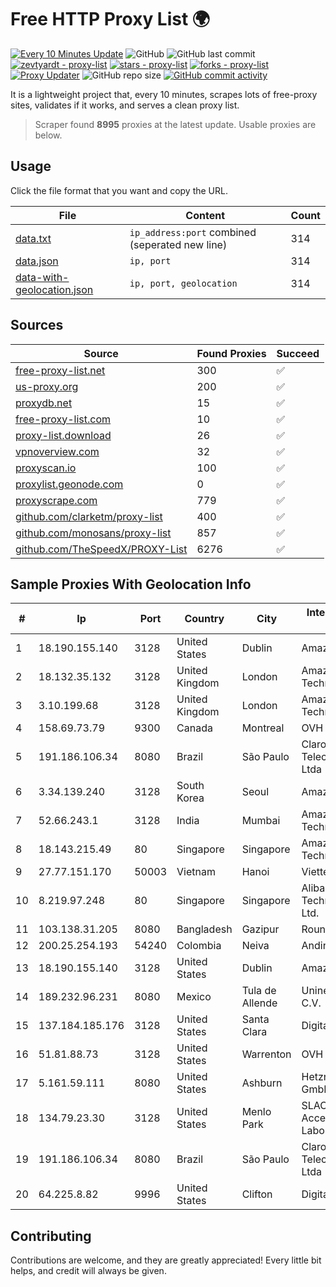 
# Free HTTP Proxy List 🌍

[![Every 10 Minutes Update](https://github.com/mertguvencli/http-proxy-list/actions/workflows/main.yml/badge.svg?branch=main)](https://github.com/mertguvencli/http-proxy-list/actions/workflows/main.yml)
![GitHub](https://img.shields.io/github/license/mertguvencli/http-proxy-list)
![GitHub last commit](https://img.shields.io/github/last-commit/mertguvencli/http-proxy-list)
[![zevtyardt - proxy-list](https://img.shields.io/static/v1?label=zevtyardt&message=proxy-list&color=blue&logo=github)](https://github.com/zevtyardt/proxy-list "Go to GitHub repo")
[![stars - proxy-list](https://img.shields.io/github/stars/zevtyardt/proxy-list?style=social)](https://github.com/zevtyardt/proxy-list)
[![forks - proxy-list](https://img.shields.io/github/forks/zevtyardt/proxy-list?style=social)](https://github.com/zevtyardt/proxy-list)
[![Proxy Updater](https://github.com/zevtyardt/proxy-list/workflows/Proxy%20Updater/badge.svg)](https://github.com/zevtyardt/proxy-list/actions?query=workflow:"Proxy+Updater")
![GitHub repo size](https://img.shields.io/github/repo-size/zevtyardt/proxy-list)
[![GitHub commit activity](https://img.shields.io/github/commit-activity/m/zevtyardt/proxy-list?logo=commits)](https://github.com/zevtyardt/proxy-list/commits/main)

It is a lightweight project that, every 10 minutes, scrapes lots of free-proxy sites, validates if it works, and serves a clean proxy list.

> Scraper found **8995** proxies at the latest update. Usable proxies are below.

## Usage

Click the file format that you want and copy the URL.

|File|Content|Count|
|----|-------|-----|
|[data.txt](https://raw.githubusercontent.com/mertguvencli/http-proxy-list/main/proxy-list/data.txt)|`ip_address:port` combined (seperated new line)|314|
|[data.json](https://raw.githubusercontent.com/mertguvencli/http-proxy-list/main/proxy-list/data.json)|`ip, port`|314|
|[data-with-geolocation.json](https://raw.githubusercontent.com/mertguvencli/http-proxy-list/main/proxy-list/data-with-geolocation.json)|`ip, port, geolocation`|314|

## Sources

|Source|Found Proxies|Succeed|
|------|-------------|-------|
|[free-proxy-list.net](https://free-proxy-list.net)|300|✅|
|[us-proxy.org](https://www.us-proxy.org)|200|✅|
|[proxydb.net](http://proxydb.net)|15|✅|
|[free-proxy-list.com](https://free-proxy-list.com/?page=&port=&type%5B%5D=http&type%5B%5D=https&up_time=0&search=Search)|10|✅|
|[proxy-list.download](https://www.proxy-list.download/HTTP)|26|✅|
|[vpnoverview.com](https://vpnoverview.com/privacy/anonymous-browsing/free-proxy-servers)|32|✅|
|[proxyscan.io](https://www.proxyscan.io)|100|✅|
|[proxylist.geonode.com](https://proxylist.geonode.com/api/proxy-list?limit=300&page=1&sort_by=lastChecked&sort_type=desc&protocols=http,https)|0|✅|
|[proxyscrape.com](https://api.proxyscrape.com/v2/?request=displayproxies&protocol=http&timeout=10000&country=all&ssl=all&anonymity=all)|779|✅|
|[github.com/clarketm/proxy-list](https://raw.githubusercontent.com/clarketm/proxy-list/master/proxy-list-raw.txt)|400|✅|
|[github.com/monosans/proxy-list](https://raw.githubusercontent.com/monosans/proxy-list/main/proxies/http.txt)|857|✅|
|[github.com/TheSpeedX/PROXY-List](https://raw.githubusercontent.com/TheSpeedX/PROXY-List/master/http.txt)|6276|✅|


## Sample Proxies With Geolocation Info

|#|Ip|Port|Country|City|Internet Service Provider|
|-|--|----|-------|----|-------------------------|
|1|18.190.155.140|3128|United States|Dublin|Amazon.com, Inc.|
|2|18.132.35.132|3128|United Kingdom|London|Amazon Technologies Inc.|
|3|3.10.199.68|3128|United Kingdom|London|Amazon Technologies Inc.|
|4|158.69.73.79|9300|Canada|Montreal|OVH SAS|
|5|191.186.106.34|8080|Brazil|São Paulo|Claro NXT Telecomunicacoes Ltda|
|6|3.34.139.240|3128|South Korea|Seoul|Amazon.com, Inc.|
|7|52.66.243.1|3128|India|Mumbai|Amazon Technologies Inc.|
|8|18.143.215.49|80|Singapore|Singapore|Amazon Technologies Inc.|
|9|27.77.151.170|50003|Vietnam|Hanoi|Viettel Group|
|10|8.219.97.248|80|Singapore|Singapore|Alibaba (US) Technology Co., Ltd.|
|11|103.138.31.205|8080|Bangladesh|Gazipur|Round Network|
|12|200.25.254.193|54240|Colombia|Neiva|Andinet ON Line|
|13|18.190.155.140|3128|United States|Dublin|Amazon.com, Inc.|
|14|189.232.96.231|8080|Mexico|Tula de Allende|Uninet S.A. de C.V.|
|15|137.184.185.176|3128|United States|Santa Clara|DigitalOcean, LLC|
|16|51.81.88.73|3128|United States|Warrenton|OVH US LLC|
|17|5.161.59.111|8080|United States|Ashburn|Hetzner Online GmbH|
|18|134.79.23.30|3128|United States|Menlo Park|SLAC National Accelerator Laboratory|
|19|191.186.106.34|8080|Brazil|São Paulo|Claro NXT Telecomunicacoes Ltda|
|20|64.225.8.82|9996|United States|Clifton|DigitalOcean, LLC|



## Contributing

Contributions are welcome, and they are greatly appreciated! Every
little bit helps, and credit will always be given.

